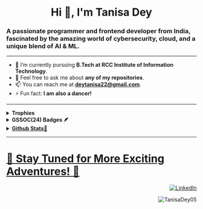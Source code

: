 # <h1 align="center">Hi 👋, I'm Tanisa Dey</h1>

### A passionate programmer and frontend developer from India, fascinated by the amazing world of cybersecurity, cloud, and a unique blend of AI & ML.
---

- 🌱 I’m currently pursuing **B.Tech at RCC Institute of Information Technology**.
- 💬 Feel free to ask me about **any of my repositories**.
- 📫 You can reach me at **[deytanisa22@gmail.com](mailto:deytanisa22@gmail.com)**.
- ⚡ Fun fact: **I am also a dancer!**

---

<details>
  <summary><b>Trophies</b></summary><br>
<p align="center"> 
  <a href="https://github.com/ryo-ma/github-profile-trophy"><img src="https://github-profile-trophy.vercel.app/?username=TanisaDey05&theme=onedark" alt="TanisaDey05" /></a> 
</p>
</details>
<details>	
 <summary><b>GSSOC(24) Badges 🪶</b></summary><br>
<div style='display:flex; align-items:center; gap: 10px;' align='center'><a href="https://gssoc.girlscript.tech/leaderboard">
  <img src="https://raw.githubusercontent.com/GSSoC24/Postman-Challenge/main/docs/assets/Postman%20White.png" width="100px" height="100px" />
 <img src="https://raw.githubusercontent.com/GSSoC24/Hack-Web3Conf/refs/heads/main/assets/Hack-Web3Conf%202024%20Badge%20(2).png" width="100px" height="100px" />
  <img src="https://raw.githubusercontent.com/GSSoC24/Postman-Challenge/main/docs/assets/1.png" width="100px" height="100px" />
  <img src="https://raw.githubusercontent.com/GSSoC24/Postman-Challenge/main/docs/assets/2.png" width="100px" height="100px" />
  <img src="https://raw.githubusercontent.com/GSSoC24/Postman-Challenge/main/docs/assets/3.png" width="100px" height="100px" />
  <img src="https://raw.githubusercontent.com/GSSoC24/Postman-Challenge/main/docs/assets/4.png" width="100px" height="100px" />
  <img src="https://raw.githubusercontent.com/GSSoC24/Postman-Challenge/main/docs/assets/5.png" width="100px" height="100px" />
  </div>
</details>
  <details>
  <summary><b>Github Stats🐼</b></summary><br>
 <p align="center">
   &nbsp;<img align="center" src="https://github-readme-stats.vercel.app/api?username=TanisaDey05&show_icons=true&locale=en&theme=nightowl&hide" alt="TanisaDey05" />
   <img align="center" src="https://github-readme-streak-stats.herokuapp.com/?user=TanisaDey05&theme=nightowl&hide" alt="TanisaDey05" />
   <img align="center" src="https://github-readme-stats.vercel.app/api/top-langs?username=TanisaDey05&show_icons=true&locale=en&layout=compact&theme=nightowl&hide" alt="TanisaDey05" />
 </p>
</details>



---


# <h1 align="left">🎉 Stay Tuned for More Exciting Adventures! 🎉</h1>




<p align="right">
  <a href="https://www.linkedin.com/in/tanisa-dey-286769287?utm_source=share&utm_campaign=share_via&utm_content=profile&utm_medium=android_app" target="blank">
    <img alt='LinkedIn' src='https://img.shields.io/badge/LinkedIn-100000?style=for-the-badge&logo=LinkedIn&logoColor=white&labelColor=000000&color=0072b1'/></a>
</p>
<p align="right">
  <img src="https://komarev.com/ghpvc/?username=TanisaDey05&label=Profile%20views&color=0e75b6&style=flat" alt="TanisaDey05" /> 
</p>
